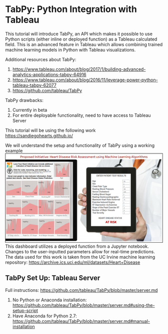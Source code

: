 # TabPy: Python Integration with Tableau
This tutorial will introduce TabPy, an API which makes it possible to use Python scripts (either inline or deployed function) as a Tableau calculated field. This is an advanced feature in Tableau which allows combining trained machine learning models in Python with Tableau visualizations. 

Additional resources about TabPy:
1. https://www.tableau.com/about/blog/2017/1/building-advanced-analytics-applications-tabpy-64916
2. https://www.tableau.com/about/blog/2016/11/leverage-power-python-tableau-tabpy-62077
3. https://github.com/tableau/TabPy

TabPy drawbacks:
1. Currently in beta
2. For entire deployable functionality, need to have access to Tableau Server

This tutorial will be using the following work https://sandiegohearts.github.io/

We will understand the setup and functionality of TabPy using a working example
<img src="https://github.com/OrysyaStus/TableauTutorials/blob/master/Python_Integration/Images/TabPy.PNG">
This dashboard utilizes a deployed function from a Jupyter notebook. Changes to the user-inputted parameters allow for real-time predictions. The data used for this work is taken from the UC Irvine machine learning repository: https://archive.ics.uci.edu/ml/datasets/Heart+Disease

## TabPy Set Up: Tableau Server
Full instructions: https://github.com/tableau/TabPy/blob/master/server.md
1. No Python or Anaconda installation: https://github.com/tableau/TabPy/blob/master/server.md#using-the-setup-script
2. Have Anaconda for Python 2.7: https://github.com/tableau/TabPy/blob/master/server.md#manual-installation


